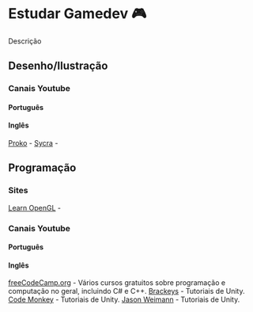 # Estudar Gamedev 🎮
Descrição

## Desenho/Ilustração


### Canais Youtube

#### Português


#### Inglês
[Proko](https://www.youtube.com/@ProkoTV) - 
[Sycra](https://www.youtube.com/@Sycra) - 


## Programação

### Sites
[Learn OpenGL](https://learnopengl.com/Introduction) - 


### Canais Youtube

#### Português


#### Inglês
[freeCodeCamp.org](https://www.youtube.com/@freecodecamp) - Vários cursos gratuitos sobre programação e computação no geral, incluindo C# e C++.
[Brackeys](https://www.youtube.com/@Brackeys) - Tutoriais de Unity.
[Code Monkey](https://www.youtube.com/@CodeMonkeyUnity) - Tutoriais de Unity.
[Jason Weimann](https://www.youtube.com/@Unity3dCollege) - Tutoriais de Unity.
<!--stackedit_data:
eyJoaXN0b3J5IjpbMTczNDM2ODAwMywtMTMyNTc4MTQwOV19
-->